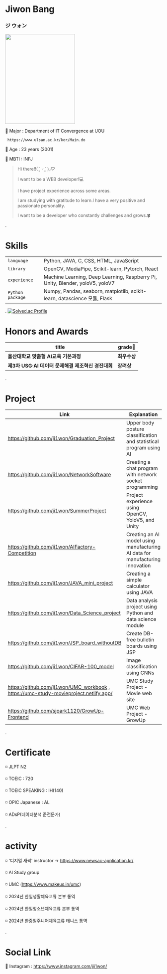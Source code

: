 # Jiwon Bang

### ジ ウォン
<img src="https://github.com/user-attachments/assets/28414a83-1aa5-45aa-be21-22437f2dd7a5" width="224" height="288"/>

🌸 Major : Department of IT Convergence at UOU
    
     https://www.ulsan.ac.kr/kor/Main.do

🌸 Age : 23 years (2001)

🌸 MBTI : INFJ


> Hi there!!( ´͈ ᵕ `͈ )◞♡
>
> I want to be a WEB developer!💻
>
> I have project experience across some areas.
>
> I am studying with gratitude to learn.I have a very positive and passionate personality.
>
> I want to be a developer who constantly challenges and grows.🍀
>


.


# Skills
| | |
| ------ | ------ |
| `language` | Python, JAVA, C, CSS, HTML, JavaScript |
| `library` | OpenCV, MediaPipe, Scikit-learn, Pytorch, React |
| `experience` | Machine Learning, Deep Learning, Raspberry Pi, Unity, Blender, yoloV5, yoloV7 |
| `Python package` | Numpy, Pandas, seaborn, matplotlib, scikit-learn, datascience 모듈, Flask |


.
[![Solved.ac Profile](http://mazassumnida.wtf/api/v2/generate_badge?boj=flowing1)](https://solved.ac/flowing1/)


#  Honors and Awards 

| title | grade🏅 |
| ------ | ------ |
| **울산대학교 맞춤형 AI교육 기본과정** | **최우수상** |
| **제3차 USG·AI 데이터 문제해결 제조혁신 경진대회** | **장려상** |


.
# Project
| Link      | Explanation                                        |
| ------------ | -------------------------------------------------- |
| https://github.com/ji1won/Graduation_Project | Upper body posture classification and statistical program using AI |
| https://github.com/ji1won/NetworkSoftware | Creating a chat program with network socket programming |
| https://github.com/ji1won/SummerProject | Project experience using OpenCV, YoloV5, and Unity |
| https://github.com/ji1won/AIFactory-Competition | Creating an AI model using manufacturing AI data for manufacturing innovation |
| https://github.com/ji1won/JAVA_mini_project | Creating a simple calculator using JAVA |
| https://github.com/ji1won/Data_Science_project | Data analysis project using Python and data science module |
| https://github.com/ji1won/JSP_board_withoutDB | Create DB-free bulletin boards using JSP  |
| https://github.com/ji1won/CIFAR-100_model | Image classification using CNNs  |
| https://github.com/ji1won/UMC_workbook , https://umc-study-movieproject.netlify.app/| UMC Study Project - Movie web site |
| https://github.com/sjpark1120/GrowUp-Frontend | UMC Web Project - GrowUp |



.


# Certificate
◽ JLPT N2

◽ TOEIC : 720

◽ TOEIC SPEAKING : IH(140)

◽ OPIC Japanese : AL

◽ ADsP(데이터분석 준전문가)



.


# activity

◽ '디지털 새싹' instructor -> https://www.newsac-application.kr/

◽ AI Study group 

◽ UMC (https://www.makeus.in/umc)

◽ 2024년 한일생활체육교류 본부 통역

◽ 2024년 한일청소년체육교류 본부 통역

◽ 2024년 한중일주니어체육교류 테니스 통역


.


# Social Link
🍨 Instagram : https://www.instagram.com/jii1won/


